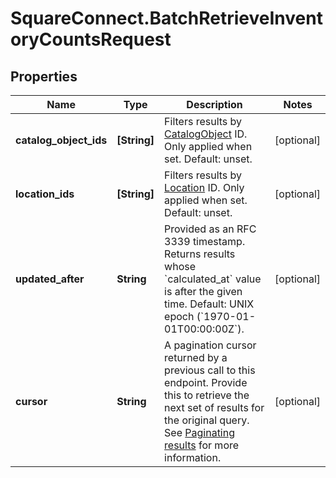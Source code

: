 # SquareConnect.BatchRetrieveInventoryCountsRequest

## Properties
Name | Type | Description | Notes
------------ | ------------- | ------------- | -------------
**catalog_object_ids** | **[String]** | Filters results by [CatalogObject](#type-catalogobject) ID. Only applied when set. Default: unset. | [optional] 
**location_ids** | **[String]** | Filters results by [Location](#type-location) ID. Only applied when set. Default: unset. | [optional] 
**updated_after** | **String** | Provided as an RFC 3339 timestamp. Returns results whose &#x60;calculated_at&#x60; value is after the given time. Default: UNIX epoch (&#x60;1970-01-01T00:00:00Z&#x60;). | [optional] 
**cursor** | **String** | A pagination cursor returned by a previous call to this endpoint. Provide this to retrieve the next set of results for the original query.  See [Paginating results](#paginatingresults) for more information. | [optional] 


